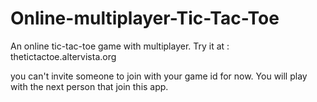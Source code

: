 # Online-multiplayer-Tic-Tac-Toe
An online tic-tac-toe game with multiplayer.
Try it at : thetictactoe.altervista.org

you can't invite someone to join with your game id for now.
You will play with the next person that join this app.
